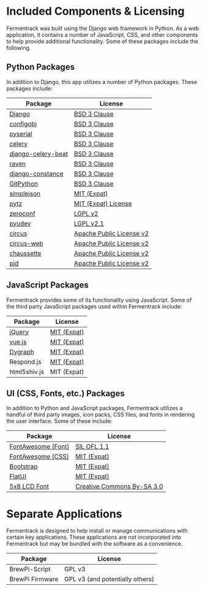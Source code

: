 # Included Components & Licensing

Fermentrack was built using the Django web framework in Python. As a web application, it contains a number of JavaScript, CSS, and other components to help provide additional functionality. Some of these packages include the following.



## Python Packages

In addition to Django, this app utilizes a number of Python packages. These packages include:

| Package                                                                     	| License                                                                                           	|
|-----------------------------------------------------------------------------	|---------------------------------------------------------------------------------------------------	|
| [Django](https://www.djangoproject.com/foundation/faq/)                     	| [BSD 3 Clause](https://github.com/django/django/blob/master/LICENSE)                              	|
| [configobj](https://pypi.python.org/pypi/configobj/5.0.6)                   	| [BSD 3 Clause](https://github.com/DiffSK/configobj/blob/master/LICENSE)                           	|
| [pyserial](https://pypi.python.org/pypi/pyserial/3.2.1)                     	| [BSD 3 Clause](https://github.com/pyserial/pyserial/blob/master/LICENSE.txt)                      	|
| [celery](http://www.celeryproject.org/)                                   	| [BSD 3 Clause](https://github.com/celery/celery/blob/master/LICENSE)                              	|
| [django-celery-beat](http://django-celery-beat.readthedocs.io/en/latest/)  	| [BSD 3 Clause](https://github.com/celery/django-celery-beat/blob/master/LICENSE)                    	|
| [raven](https://sentry.io/)                                                 	| [BSD 3 Clause](https://github.com/getsentry/raven-python/blob/master/LICENSE)                     	|
| [django-constance](https://pypi.python.org/pypi/django-constance)           	| [BSD 3 Clause](https://github.com/jazzband/django-constance/blob/master/LICENSE)                  	|
| [GitPython](https://pypi.python.org/pypi/GitPython/2.1.1)                   	| [BSD 3 Clause](https://github.com/gitpython-developers/GitPython/blob/master/LICENSE)             	|
| [simplejson](https://pypi.python.org/pypi/simplejson/3.10.0)                	| [MIT (Expat)](https://github.com/simplejson/simplejson/blob/master/LICENSE.txt)                   	|
| [pytz](https://pypi.python.org/pypi/pytz/2016.10)                           	| [MIT (Expat) License](http://pythonhosted.org/pytz/#license)                                      	|
| [zeroconf](https://pypi.python.org/pypi/zeroconf)                           	| [LGPL v2](https://github.com/jstasiak/python-zeroconf/blob/master/COPYING)                        	|
| [pyudev](https://pyudev.readthedocs.io/en/latest/)                          	| [LGPL v2.1](https://pyudev.readthedocs.io/en/latest/licencing.html)                                 	|
| [circus](http://circus.readthedocs.io/en/latest/copyright/)                 	| [Apache Public License v2](http://www.apache.org/licenses/LICENSE-2.0)                             	|
| [circus-web](http://circus.readthedocs.io/en/latest/copyright/)             	| [Apache Public License v2](http://www.apache.org/licenses/LICENSE-2.0)                            	|
| [chaussette](https://github.com/circus-tent/chaussette/blob/master/LICENSE) 	| [Apache Public License v2](http://www.apache.org/licenses/LICENSE-2.0)                            	|
| [pid](https://pypi.python.org/pypi/pid/2.1.1)                               	| [Apache Public License v2](https://github.com/trbs/pid/blob/master/LICENSE)                       	|


## JavaScript Packages

Fermentrack provides some of its functionality using JavaScript. Some of the third party JavaScript packages used within Fermentrack include:


| Package                                   	| License                                                                     	|
|-------------------------------------------	|-----------------------------------------------------------------------------	|
| [jQuery](https://jquery.com/)             	| [MIT (Expat)](https://github.com/jquery/jquery/blob/master/LICENSE.txt)     	|
| [vue.js](https://vuejs.org/)              	| [MIT (Expat)](https://opensource.org/licenses/MIT)                          	|
| [Dygraph](http://dygraphs.com/legal.html) 	| [MIT (Expat)](https://github.com/danvk/dygraphs/blob/master/LICENSE.txt)    	|
| Respond.js                                	| [MIT (Expat)](https://github.com/scottjehl/Respond/blob/master/LICENSE-MIT) 	|
| html5shiv.js                              	| MIT (Expat)                                                                 	|



## UI (CSS, Fonts, etc.) Packages

In addition to Python and JavaScript packages, Fermentrack utilizes a handful of third party images, icon packs, CSS files, and fonts in rendering the user interface. Some of these include:


| Package                                                                                	| License                                                                       	|
|----------------------------------------------------------------------------------------	|-------------------------------------------------------------------------------	|
| [FontAwesome (Font)](http://fontawesome.io/license/)                                   	| [SIL OFL 1.1](http://scripts.sil.org/OFL)                                     	|
| [FontAwesome (CSS)](http://fontawesome.io/license/)                                    	| [MIT (Expat)](http://opensource.org/licenses/mit-license.html)                	|
| [Bootstrap](http://getbootstrap.com/getting-started/#license-faqs)                     	| [MIT (Expat)](https://github.com/twbs/bootstrap/blob/master/LICENSE)          	|
| [FlatUI](https://designmodo.com/)                                                      	| [MIT (Expat)](https://github.com/designmodo/Flat-UI)                          	|
| [5x8 LCD Font](https://fontstruct.com/fontstructions/show/310233/5x8_lcd_hd44780u_a02) 	| [Creative Commons By-SA 3.0](https://creativecommons.org/licenses/by-sa/3.0/) 	|



# Separate Applications

Fermentrack is designed to help install or manage communications with certain key applications. These applications are not incorporated into Fermentrack but may be bundled with the software as a convenience.

| Package         	| License                         	|
|-----------------	|---------------------------------	|
| BrewPi-Script   	| GPL v3                          	|
| BrewPi Firmware 	| GPL v3 (and potentially others) 	|

